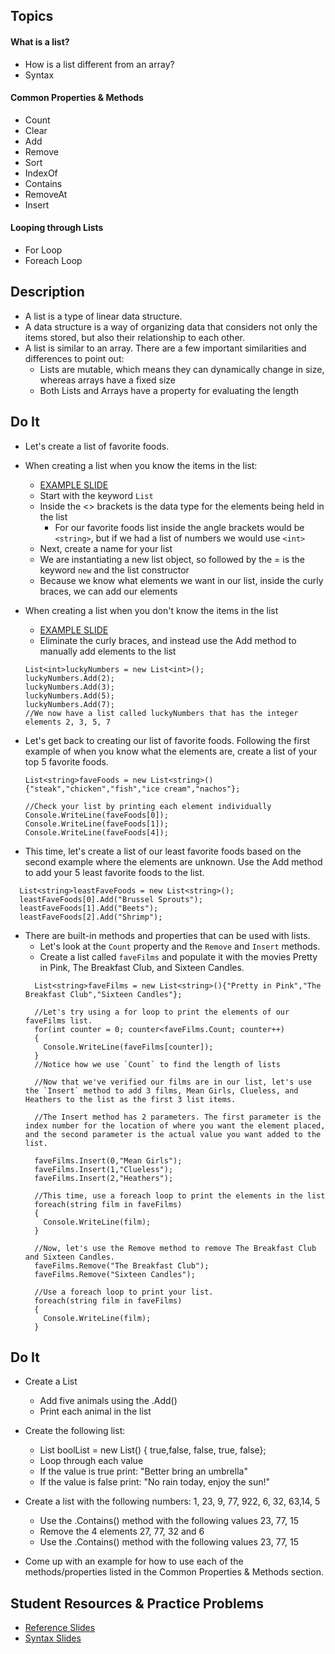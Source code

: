 ## Topics
#### What is a list?
- How is a list different from an array?
- Syntax

#### Common Properties & Methods
- Count
- Clear
- Add
- Remove
- Sort
- IndexOf
- Contains
- RemoveAt
- Insert

#### Looping through Lists
- For Loop
- Foreach Loop

## Description
- A list is a type of linear data structure.
- A data structure is a way of organizing data that considers not only the items stored, but also their relationship to each other.
- A list is similar to an array. There are a few important similarities and differences to point out:
  - Lists are mutable, which means they can dynamically change in size, whereas arrays have a fixed size
  - Both Lists and Arrays have a property for evaluating the length

## Do It
- Let's create a list of favorite foods.
- When creating a list when you know the items in the list:
  - [EXAMPLE SLIDE](https://github.com/WeCanCodeIT/CSharp-Curriculum-Guide/blob/master/Images/lists.png)
  - Start with the keyword `List`
  - Inside the <> brackets is the data type for the elements being held in the list
    - For our favorite foods list inside the angle brackets would be `<string>`, but if we had a list of numbers we would use `<int>`
  - Next, create a name for your list
  - We are instantiating a new list object, so followed by the = is the keyword `new` and the list constructor
  - Because we know what elements we want in our list, inside the curly braces, we can add our elements
- When creating a list when you don't know the items in the list
  - [EXAMPLE SLIDE](https://github.com/WeCanCodeIT/CSharp-Curriculum-Guide/blob/master/Images/ListAdding.png)
  - Eliminate the curly braces, and instead use the Add method to manually add elements to the list
  ```CSharp
  List<int>luckyNumbers = new List<int>();
  luckyNumbers.Add(2);
  luckyNumbers.Add(3);
  luckyNumbers.Add(5);
  luckyNumbers.Add(7);
  //We now have a list called luckyNumbers that has the integer elements 2, 3, 5, 7
  ```
- Let's get back to creating our list of favorite foods. Following the first example of when you know what the elements are, create a list of your top 5 favorite foods.
  ```CSharp
  List<string>faveFoods = new List<string>(){"steak","chicken","fish","ice cream","nachos"};
  
  //Check your list by printing each element individually
  Console.WriteLine(faveFoods[0]);
  Console.WriteLine(faveFoods[1]);
  Console.WriteLine(faveFoods[4]);
  ```
  
- This time, let's create a list of our least favorite foods based on the second example where the elements are unknown. Use the Add method to add your 5 least favorite foods to the list.
```CSharp
  List<string>leastFaveFoods = new List<string>();
  leastFaveFoods[0].Add("Brussel Sprouts");
  leastFaveFoods[1].Add("Beets");
  leastFaveFoods[2].Add("Shrimp");
```
- There are built-in methods and properties that can be used with lists.
  - Let's look at the `Count` property and the `Remove` and `Insert` methods.
  - Create a list called `faveFilms` and populate it with the movies Pretty in Pink, The Breakfast Club, and Sixteen Candles.
  ```CSharp
    List<string>faveFilms = new List<string>(){"Pretty in Pink","The Breakfast Club","Sixteen Candles"};
    
    //Let's try using a for loop to print the elements of our faveFilms list.
    for(int counter = 0; counter<faveFilms.Count; counter++)
    {
      Console.WriteLine(faveFilms[counter]);
    }
    //Notice how we use `Count` to find the length of lists
    
    //Now that we've verified our films are in our list, let's use the `Insert` method to add 3 films, Mean Girls, Clueless, and Heathers to the list as the first 3 list items.
    
    //The Insert method has 2 parameters. The first parameter is the index number for the location of where you want the element placed, and the second parameter is the actual value you want added to the list.
    
    faveFilms.Insert(0,"Mean Girls");
    faveFilms.Insert(1,"Clueless");
    faveFilms.Insert(2,"Heathers");
    
    //This time, use a foreach loop to print the elements in the list
    foreach(string film in faveFilms)
    {
      Console.WriteLine(film);
    }
    
    //Now, let's use the Remove method to remove The Breakfast Club and Sixteen Candles.
    faveFilms.Remove("The Breakfast Club");
    faveFilms.Remove("Sixteen Candles");
    
    //Use a foreach loop to print your list.
    foreach(string film in faveFilms)
    {
      Console.WriteLine(film);
    }
  ```
   
## Do It
- Create a List<string>
  - Add five animals using the .Add()
  - Print each animal in the list

- Create the following list:
	- List<bool> boolList = new List<bool>() { true,false, false,  true, false};
  - Loop through each value
  - If the value is true print:    "Better bring an umbrella"
  - If the value is false print:  "No rain today, enjoy the sun!"

- Create a list with the following numbers: 1, 23, 9, 77, 922, 6, 32, 63,14, 5
  - Use the .Contains() method with the following values 23, 77, 15
  - Remove the 4 elements 27, 77, 32 and 6
  - Use the .Contains() method with the following values 23, 77, 15
  
- Come up with an example for how to use each of the methods/properties listed in the Common Properties & Methods section.

## Student Resources & Practice Problems
- [Reference Slides](https://docs.google.com/presentation/d/1QxqlIIKN7rv_-Bud3t_PPU9RjrPIGCAR9gndzBX-3gg/edit?usp=sharing)
- [Syntax Slides](https://docs.google.com/presentation/d/1V-ubPNLHHRuD2_oFo8PaowOR1uWCSZrVvs7jh4Nwclg/edit?usp=sharing)

